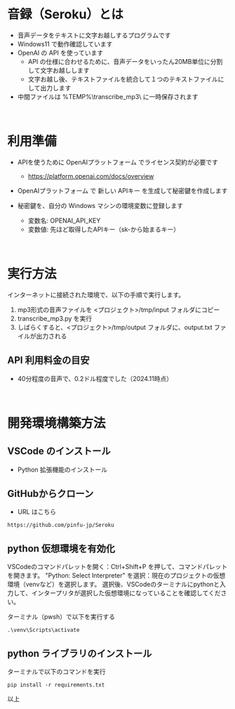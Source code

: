 # 音録（Seroku）とは

- 音声データをテキストに文字お越しするプログラムです
- Windows11 で動作確認しています
- OpenAI の API を使っています
  - API の仕様に合わせるために、音声データをいったん20MB単位に分割して文字お越しします
  - 文字お越し後、テキストファイルを統合して１つのテキストファイルにして出力します
- 中間ファイルは %TEMP%\transcribe_mp3\ に一時保存されます 

<br>

# 利用準備

- APIを使うために OpenAIプラットフォーム でライセンス契約が必要です
  - https://platform.openai.com/docs/overview

- OpenAIプラットフォーム で 新しい APIキー を生成して秘密鍵を作成します

- 秘密鍵を、自分の Windows マシンの環境変数に登録します
  - 変数名: OPENAI_API_KEY
  - 変数値: 先ほど取得したAPIキー（sk-から始まるキー）

<br>

# 実行方法

インターネットに接続された環境で、以下の手順で実行します。

1. mp3形式の音声ファイルを <プロジェクト>/tmp/input フォルダにコピー
2. transcribe_mp3.py を実行
3. しばらくすると、<プロジェクト>/tmp/output フォルダに、output.txt ファイルが出力される

## API 利用料金の目安

- 40分程度の音声で、0.2ドル程度でした（2024.11時点）

<br>

# 開発環境構築方法

## VSCode のインストール

- Python 拡張機能のインストール

## GitHubからクローン

- URL はこちら
```
https://github.com/pinfu-jp/Seroku
```

## python 仮想環境を有効化

VSCodeのコマンドパレットを開く：Ctrl+Shift+P を押して、コマンドパレットを開きます。
"Python: Select Interpreter" を選択：現在のプロジェクトの仮想環境（venvなど）を選択します。
選択後、VSCodeのターミナルにpythonと入力して、インタープリタが選択した仮想環境になっていることを確認してください。

ターミナル（pwsh）で以下を実行する
```
.\venv\Scripts\activate
```

## python ライブラリのインストール

ターミナルで以下のコマンドを実行

```
pip install -r requirements.txt
```

以上